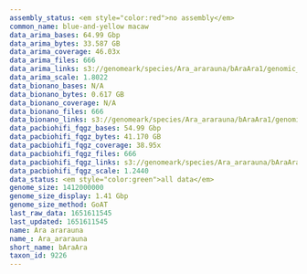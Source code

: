 ```yaml
---
assembly_status: <em style="color:red">no assembly</em>
common_name: blue-and-yellow macaw
data_arima_bases: 64.99 Gbp
data_arima_bytes: 33.587 GB
data_arima_coverage: 46.03x
data_arima_files: 666
data_arima_links: s3://genomeark/species/Ara_ararauna/bAraAra1/genomic_data/arima/<br>
data_arima_scale: 1.8022
data_bionano_bases: N/A
data_bionano_bytes: 0.617 GB
data_bionano_coverage: N/A
data_bionano_files: 666
data_bionano_links: s3://genomeark/species/Ara_ararauna/bAraAra1/genomic_data/bionano/<br>
data_pacbiohifi_fqgz_bases: 54.99 Gbp
data_pacbiohifi_fqgz_bytes: 41.170 GB
data_pacbiohifi_fqgz_coverage: 38.95x
data_pacbiohifi_fqgz_files: 666
data_pacbiohifi_fqgz_links: s3://genomeark/species/Ara_ararauna/bAraAra1/genomic_data/pacbio_hifi/<br>
data_pacbiohifi_fqgz_scale: 1.2440
data_status: <em style="color:green">all data</em>
genome_size: 1412000000
genome_size_display: 1.41 Gbp
genome_size_method: GoAT
last_raw_data: 1651611545
last_updated: 1651611545
name: Ara ararauna
name_: Ara_ararauna
short_name: bAraAra
taxon_id: 9226
---
```

